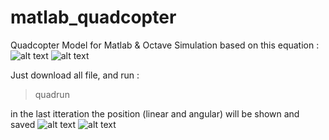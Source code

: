 # matlab_quadcopter
Quadcopter Model for Matlab & Octave Simulation
based on this equation :
![alt text](https://raw.githubusercontent.com/2black0/matlab_quadcopter/master/quad_equation.jpg)
![alt text](https://raw.githubusercontent.com/2black0/matlab_quadcopter/master/control_input.jpg)

Just download all file, and run :
>quadrun

in the last itteration the position (linear and angular) will be shown and saved
![alt text](https://raw.githubusercontent.com/2black0/matlab_quadcopter/master/figure1.jpg)
![alt text](https://raw.githubusercontent.com/2black0/matlab_quadcopter/master/figure2.jpg)
